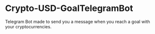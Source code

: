# Crypto-USD-GoalTelegramBot
Telegram Bot made to send you a message when you reach a goal with your cryptocurrencies.
